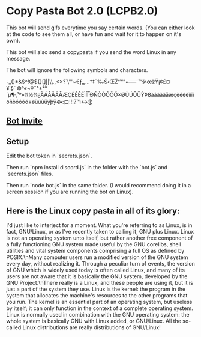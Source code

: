 <h1>Copy Pasta Bot 2.0 (LCPB2.0)</h1>
<p>This bot will send gifs everytime you say certain words. (You can either look at the code to see them all, or have fun and wait for it to happen on it's own).</p>
<p>This bot will also send a copypasta if you send the word Linux in any message.</p>
<p>The bot will ignore the following symbols and characters.</p>
<p>-_()*&$^!@${}[]||\\.,<>?`\"'~€ƒ‚„…†‡ˆ‰Š‹ŒŽ‘’“”•–—˜™š›œžŸ¡¢£¤¥¦§¨©ª«¬®¯°±²³´µ¶·¸¹º»¼½¾¿ÀÁÂÃÄÅÆÇÈÉÊËÌÍÎÏÐÑÒÓÔÕÖ×ØÙÚÛÜÝÞßàáâãäåæçèéêëìíîïðñòóôõö÷øùúûüýþÿ⟴:ロ‼️⁉️™️ℹ️↔️↕️</p>

<h2><a href="https://discord.com/oauth2/authorize?client_id=1335675632763404419" target="_blank">Bot Invite</a></h2>

<h2>Setup</h2>
<p>Edit the bot token in `secrets.json`.</p>
<p>Then run `npm install discord.js` in the folder with the `bot.js` and `secrets.json` files.</p>
<p>Then run `node bot.js` in the same folder. (I would recommend doing it in a screen session if you are running the bot on Linux).</p>
        

<h2>Here is the Linux copy pasta in all of its glory:</h2>
<p>I'd just like to interject for a moment. What you're referring to as Linux, is in fact, GNU/Linux, or as I've recently taken to calling it, GNU plus Linux. Linux is not an operating system unto itself, but rather another free component of a fully functioning GNU system made useful by the GNU corelibs, shell utilities and vital system components comprising a full OS as defined by POSIX.\nMany computer users run a modified version of the GNU system every day, without realizing it. Through a peculiar turn of events, the version of GNU which is widely used today is often called Linux, and many of its users are not aware that it is basically the GNU system, developed by the GNU Project.\nThere really is a Linux, and these people are using it, but it is just a part of the system they use. Linux is the kernel: the program in the system that allocates the machine's resources to the other programs that you run. The kernel is an essential part of an operating system, but useless by itself; it can only function in the context of a complete operating system. Linux is normally used in combination with the GNU operating system: the whole system is basically GNU with Linux added, or GNU/Linux. All the so-called Linux distributions are really distributions of GNU/Linux!</p>
